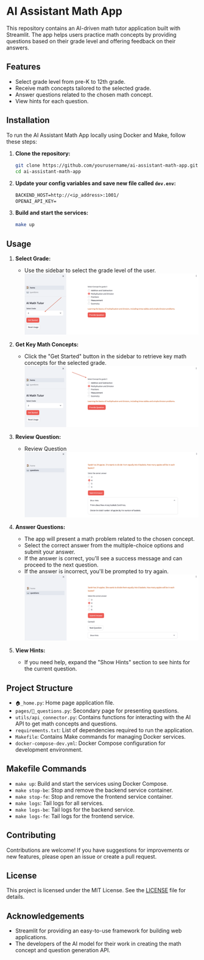 # AI Assistant Math App

This repository contains an AI-driven math tutor application built with Streamlit. The app helps users practice math concepts by providing questions based on their grade level and offering feedback on their answers.

## Features

- Select grade level from pre-K to 12th grade.
- Receive math concepts tailored to the selected grade.
- Answer questions related to the chosen math concept.
- View hints for each question.

## Installation

To run the AI Assistant Math App locally using Docker and Make, follow these steps:

1. **Clone the repository:**
   ```bash
   git clone https://github.com/yourusername/ai-assistant-math-app.git
   cd ai-assistant-math-app
   ```

2. **Update your config variables and save new file called `dev.env`:**
   ```
   BACKEND_HOST=http://<ip_address>:1001/
   OPENAI_API_KEY=
   ```
3. **Build and start the services:**
   ```bash
   make up
   ```

## Usage

1. **Select Grade:**
   - Use the sidebar to select the grade level of the user.
   ![Select Grade](screenshots/select_grade.png)

2. **Get Key Math Concepts:**
   - Click the "Get Started" button in the sidebar to retrieve key math concepts for the selected grade.
   ![Select Concept](screenshots/select_concept.png)

3. **Review Question:**
   - Review Question 
   ![Review Questions](screenshots/question.png)

4. **Answer Questions:**
   - The app will present a math problem related to the chosen concept.
   - Select the correct answer from the multiple-choice options and submit your answer.
   - If the answer is correct, you'll see a success message and can proceed to the next question.
   - If the answer is incorrect, you'll be prompted to try again.
   ![Answer Question](screenshots/question_answered.png)

4. **View Hints:**
   - If you need help, expand the "Show Hints" section to see hints for the current question.

## Project Structure

- `🏠_home.py`: Home page application file.
- `pages/📖_questions.py`: Secondary page for presenting questions.
- `utils/api_connector.py`: Contains functions for interacting with the AI API to get math concepts and questions.
- `requirements.txt`: List of dependencies required to run the application.
- `Makefile`: Contains Make commands for managing Docker services.
- `docker-compose-dev.yml`: Docker Compose configuration for development environment.

## Makefile Commands

- `make up`: Build and start the services using Docker Compose.
- `make stop-be`: Stop and remove the backend service container.
- `make stop-fe`: Stop and remove the frontend service container.
- `make logs`: Tail logs for all services.
- `make logs-be`: Tail logs for the backend service.
- `make logs-fe`: Tail logs for the frontend service.

## Contributing

Contributions are welcome! If you have suggestions for improvements or new features, please open an issue or create a pull request.

## License

This project is licensed under the MIT License. See the [LICENSE](LICENSE) file for details.

## Acknowledgements

- Streamlit for providing an easy-to-use framework for building web applications.
- The developers of the AI model for their work in creating the math concept and question generation API.
